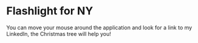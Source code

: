 # Flashlight for NY

You can move your mouse around the application and look for a link to my LinkedIn, the Christmas tree will help you!


